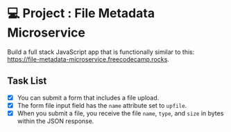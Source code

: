 # 💻 Project : File Metadata Microservice

Build a full stack JavaScript app that is functionally similar to this: https://file-metadata-microservice.freecodecamp.rocks. 

## Task List

- [x] You can submit a form that includes a file upload.
- [x] The form file input field has the `name` attribute set to `upfile`.
- [x] When you submit a file, you receive the file `name`, `type`, and `size` in bytes within the JSON response.